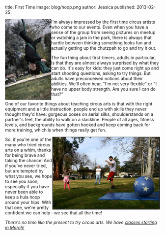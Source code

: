 title: First Time
image: blog/hoop.png
author: Jessica
published: 2013-02-25

<img src="/static/img/blog/quan.png" class="blog-image" style="float: left; max-width: 150px">
I'm always impressed by the first time circus artists who come to our events. Even when you have a sense of the group from seeing pictures on meetup or watching a jam in the park, there is always that hurdle between thinking something looks fun and actually getting up the chutzpah to go and try it out. 

The fun thing about first-timers, adults in particular, is that they are almost always surprised by what they can do. It's easy for kids: they just come right up and start shooting questions, asking to try things. But adults have preconceived notions about their abilities. We'll often hear, "I'm not very flexible" or "I have no upper body strength. Are you sure I can do that?"  

One of our favorite things about teaching circus arts is that with the right equipment and a little instruction, people end up with skills they never thought they'd have: gorgeous poses on aerial silks, shoulderstands on a partner's feet, the ability to walk on a slackline. People of all ages, fitness levels, and backgrounds have gotten hooked and keep coming back for more training, which is when things really get fun. 

<img src="/static/img/blog/hoop.png" class="blog-image" style="float: right; max-width: 350px">
So, if you're one of the many who tried circus arts on a whim, thanks for being brave and taking the chance! And if you've never tried, but are tempted by what you see, we hope to see you soon, especially if you have never been able to keep a hula hoop around your hips. With that one, we're pretty confident we can help--we see that all the time!  

*There's no time like the present to try circus arts. We have [classes starting in March!](/classes/)*